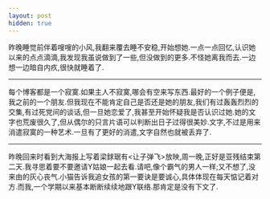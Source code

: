 ```yaml
---
layout: post
hidden: true
---
```

昨晚睡觉前伴着嗖嗖的小风,我翻来覆去睡不安稳,开始想她.一点一点回忆,认识她以来的点点滴滴,我发现我虽说做到了一些,但没做到的更多.不怪她离我而去.一边想一边暗自内疚,很快就睡着了.

* * *

每个博客都是一个寂寞.如果主人不寂寞,哪会有空来写东西.最好的一个例子便是,我之前的一个朋友.但我现在不能肯定自己是否还是她的朋友,我们有过轰轰烈烈的交集,有过死党间的谈话,但一旦她恋爱了,我甚至开始怀疑我是否认识过她.她的文字也荒废很久了,但从偶尔的只言片语可以判断出日子过得很美妙.文字,不过是用来消遣寂寞的一种艺术.一旦有了更好的消遣,文字自然也就被丢弃了.

* * *

昨晚回来时看到大海报上写着梁銶琚有<让子弹飞>放映,周一晚,正好是亚残结束第二天.我寻思着要不要邀请Y姑娘一起去看.请吧,像个霸气的男人一样;又不想了,没来由的灰心丧气.小猫告诉我追女孩的第一要诀是要诚心,具体体现在每天惦记着对方.而我,一个学期以来基本断断续续地跟Y联络.那肯定是没有下文了.
